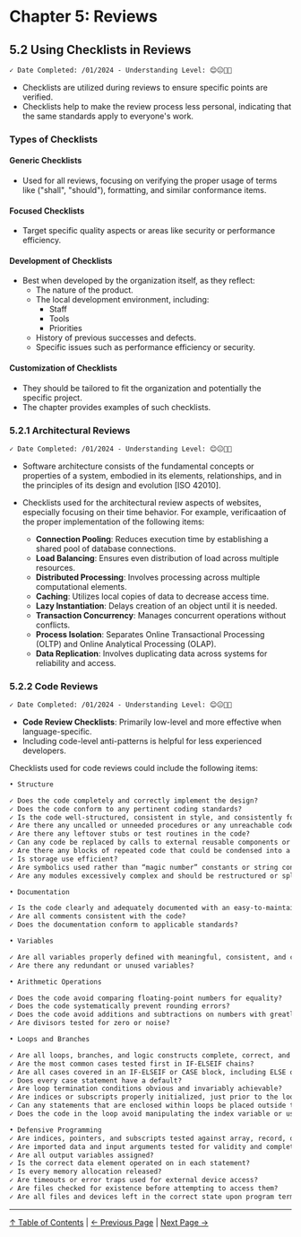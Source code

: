 # Chapter 5: Reviews

## 5.2 Using Checklists in Reviews

```markdown
✓ Date Completed: /01/2024 - Understanding Level: 😊😐🤢🤮
```

- Checklists are utilized during reviews to ensure specific points are verified.
- Checklists help to make the review process less personal, indicating that the same standards apply to everyone's work.

### Types of Checklists

#### Generic Checklists

- Used for all reviews, focusing on verifying the proper usage of terms like ("shall", "should"), formatting, and similar conformance items.

#### Focused Checklists

- Target specific quality aspects or areas like security or performance efficiency.

#### Development of Checklists

- Best when developed by the organization itself, as they reflect:
  - The nature of the product.
  - The local development environment, including:
    - Staff
    - Tools
    - Priorities
  - History of previous successes and defects.
  - Specific issues such as performance efficiency or security.

#### Customization of Checklists

- They should be tailored to fit the organization and potentially the specific project.
- The chapter provides examples of such checklists.

### 5.2.1 Architectural Reviews

```markdown
✓ Date Completed: /01/2024 - Understanding Level: 😊😐🤢🤮
```

- Software architecture consists of the fundamental concepts or properties of a system, embodied in its elements, relationships, and in the principles of its design and evolution [ISO 42010].

- Checklists used for the architectural review aspects of websites, especially focusing on their time behavior. For example, verificaation of the proper implementation of the following items:

  - **Connection Pooling**: Reduces execution time by establishing a shared pool of database connections.
  - **Load Balancing**: Ensures even distribution of load across multiple resources.
  - **Distributed Processing**: Involves processing across multiple computational elements.
  - **Caching**: Utilizes local copies of data to decrease access time.
  - **Lazy Instantiation**: Delays creation of an object until it is needed.
  - **Transaction Concurrency**: Manages concurrent operations without conflicts.
  - **Process Isolation**: Separates Online Transactional Processing (OLTP) and Online Analytical Processing (OLAP).
  - **Data Replication**: Involves duplicating data across systems for reliability and access.

### 5.2.2 Code Reviews

```markdown
✓ Date Completed: /01/2024 - Understanding Level: 😊😐🤢🤮
```

- **Code Review Checklists**: Primarily low-level and more effective when language-specific.
- Including code-level anti-patterns is helpful for less experienced developers.

Checklists used for code reviews could include the following items:

```markdown
• Structure

✓ Does the code completely and correctly implement the design?
✓ Does the code conform to any pertinent coding standards?
✓ Is the code well-structured, consistent in style, and consistently formatted?
✓ Are there any uncalled or unneeded procedures or any unreachable code?
✓ Are there any leftover stubs or test routines in the code?
✓ Can any code be replaced by calls to external reusable components or library functions?
✓ Are there any blocks of repeated code that could be condensed into a single procedure?
✓ Is storage use efficient?
✓ Are symbolics used rather than “magic number” constants or string constants?
✓ Are any modules excessively complex and should be restructured or split into multiple modules?

• Documentation

✓ Is the code clearly and adequately documented with an easy-to-maintain commenting style?
✓ Are all comments consistent with the code?
✓ Does the documentation conform to applicable standards?

• Variables

✓ Are all variables properly defined with meaningful, consistent, and clear names?
✓ Are there any redundant or unused variables?

• Arithmetic Operations

✓ Does the code avoid comparing floating-point numbers for equality?
✓ Does the code systematically prevent rounding errors?
✓ Does the code avoid additions and subtractions on numbers with greatly different magnitudes?
✓ Are divisors tested for zero or noise?

• Loops and Branches

✓ Are all loops, branches, and logic constructs complete, correct, and properly nested?
✓ Are the most common cases tested first in IF-ELSEIF chains?
✓ Are all cases covered in an IF-ELSEIF or CASE block, including ELSE or DEFAULT clauses?
✓ Does every case statement have a default?
✓ Are loop termination conditions obvious and invariably achievable?
✓ Are indices or subscripts properly initialized, just prior to the loop?
✓ Can any statements that are enclosed within loops be placed outside the loops?
✓ Does the code in the loop avoid manipulating the index variable or using it upon exit from the loop?

• Defensive Programming
✓ Are indices, pointers, and subscripts tested against array, record, or file bounds?
✓ Are imported data and input arguments tested for validity and completeness?
✓ Are all output variables assigned?
✓ Is the correct data element operated on in each statement?
✓ Is every memory allocation released?
✓ Are timeouts or error traps used for external device access?
✓ Are files checked for existence before attempting to access them?
✓ Are all files and devices left in the correct state upon program termination?
```

---

[↑ Table of Contents](../../README.md#table-of-contents) | [← Previous Page](5.1-technical-test-analyst-tasks-in-reviews.md) | [Next Page →](../6-test-tools-and-automation/6.1-defining-the-test-automation-project.md)
